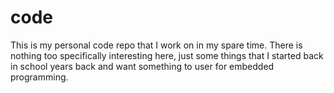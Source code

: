 # code

This is my personal code repo that I work on in my spare time.
There is nothing too specifically interesting here, just some things that I started back
in school years back and want something to user for embedded programming.

